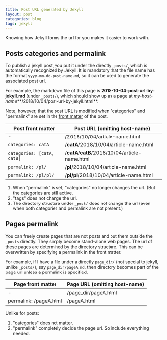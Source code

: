 ```yaml
---
title: Post URL generated by Jekyll 
layout: post
categories: blog
tags: jekyll
---
```


Knowing how Jekyll forms the url for you makes it easier to work with. 

## Posts categories and permalink

To publish a jekyll post, you put it under the directly `_posts/`, which is automatically recognized by Jekyll. It is mandatory that the file name has the format `yyyy-mm-dd-post-name.md`, so it can be used to generate the associated post url.

For example, the markdown file of this page is **2018-10-04-post-url-by-jekyll.md** (under `_posts/`), which should show up as a page at *my-host-name***/2018/10/04/post-url-by-jekyll.html**. 

Note, however, that the post URL is modified when "categories" and "permalink" are set in the [front matter](https://jekyllrb.com/docs/front-matter/) of the post.   

Post front matter  |  Post URL (omitting host-name)
-------------------|----------
-                  | /2018/10/04/article-name.html
`categories: catA`         | /**catA**/2018/10/04/article-name.html
`categories: [catA, catB]` | /**catA**/**catB**/2018/10/04/article-name.html
`permalink: /pl/`    | /**pl**/2018/10/04/article-name.html
`permalink: /pl/pl/` | /**pl/pl**/2018/10/04/article-name.html

1. When "permalink" is set, "categories" no longer changes the url. (But the categories are still active. 
2. "tags" does not change the url. 
3. The directory structure under `_post/` does not change the url (even when both categories and permalink are not present.) 


## Pages permalink

You can freely create pages that are not posts and put them outside the `_posts` directly. They simply become stand-alone web pages. The url of these pages are determined by the directory structure. This can be overwritten by specifying a permalink in the front matter.

For example, if I have a file under a directly `page_dir/` (not special to jekyll, unlike `_posts/`), say `page_dir/pageA.md`. then directory becomes part of the page url unless a permalink is specified. 

Page front matter       |  Page URL (omitting host-name)
------------------------|----------
-                       | /page_dir/pageA.html
permalink: /pageA.html  | /pageA.html

Unlike for posts:

1. "categories" does not matter.
2. "permalink" completely decide the page url. So include everything needed.  

